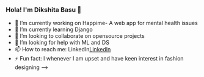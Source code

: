 ### Hola! I'm Dikshita Basu 👋



- 🔭 I’m currently working on Happime- A web app for mental health issues
- 🌱 I’m currently learning Django
- 👯 I’m looking to collaborate on opensource projects
- 🤔 I’m looking for help with ML and DS
- 📫 How to reach me: LinkedIn[LinkedIn](https://www.linkedin.com/in/dikshita-basu/)
- ⚡ Fun fact: I whenever I am upset and have keen interest in fashion designing
-->
